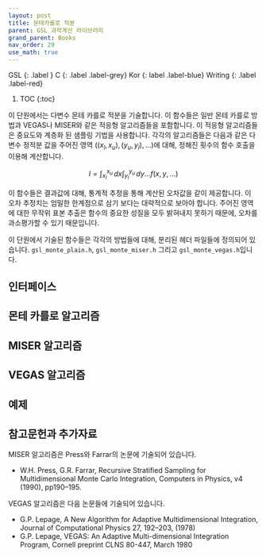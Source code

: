 ```yaml
---
layout: post
title: 몬테카를로 적분
parent: GSL 과학계산 라이브러리
grand_parent: Books
nav_order: 29
use_math: true
---
```


GSL
{: .label }
C
{: .label .label-grey}
Kor
{: label .label-blue}
Writing
{: .label .label-red}

1. TOC
{:toc}



이 단원에서는 다변수 몬테 카를로 적분을 기술합니다. 이 함수들은 일반 몬테 카를로 방법과 VEGAS나 MISER와 같은 적응형 알고리즘들을 포함합니다. 이 적응형 알고리즘들은 중요도와 계층화 된 샘플링 기법을 사용합니다. 각각의 알고리즘들은 다음과 같은 다변수 정적분 값을 주어진 영역 $((x_l,x_u),(y_u,y_l),\dots)$에 대해, 정해진 횟수의 함수 호출을 이용해 계산합니다.

$$ I = \int_{x_l}^{x_u} \, dx \int_{y_l}^{y_u} \, dy \dots f(x,y, \dots)$$

이 함수들은 결과값에 대해, 통계적 추정을 통해 계산된 오차값을 같이 제공합니다. 이 오차 추정치는 엄밀한 한계점으로 삼기 보다는 대략적으로 보아야 합니다. 주어진 영역에 대한 무작위 표본 추출은 함수의 중요한 성질을 모두 밝혀내지 못하기 때문에, 오차를 과소평가할 수 있기 때문입니다.

이 단원에서 기술된 함수들은 각각의 방법들에 대해, 분리된 헤더 파일들에 정의되어 있습니다. `gsl_monte_plain.h`, `gsl_monte_miser.h` 그리고 `gsl_monte_vegas.h`입니다.

## 인터페이스


## 몬테 카를로 알고리즘

## MISER 알고리즘

## VEGAS 알고리즘

## 예제

## 참고문헌과 추가자료

MISER 알고리즘은 Press와 Farrar의 논문에 기술되어 있습니다.

* W.H. Press, G.R. Farrar, Recursive Stratified Sampling for Multidimensional Monte Carlo Integration, Computers in Physics, v4 (1990), pp190–195.

VEGAS 알고리즘은 다음 논문들에 기술되어 있습니다.

* G.P. Lepage, A New Algorithm for Adaptive Multidimensional Integration, Journal of Computational Physics 27, 192–203, (1978)
* G.P. Lepage, VEGAS: An Adaptive Multi-dimensional Integration Program, Cornell preprint CLNS 80-447, March 1980